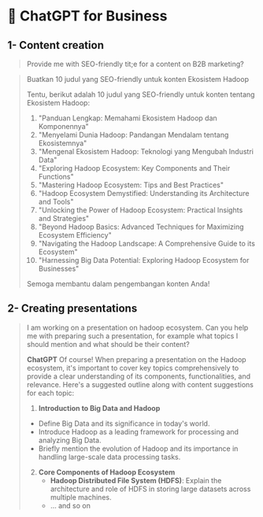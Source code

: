 # :robot: ChatGPT for Business

## 1- Content creation
> Provide me with SEO-friendly tit;e for a content on B2B marketing?

> Buatkan 10 judul yang SEO-friendly untuk konten Ekosistem Hadoop
>
> Tentu, berikut adalah 10 judul yang SEO-friendly untuk konten tentang Ekosistem Hadoop:
> 1. "Panduan Lengkap: Memahami Ekosistem Hadoop dan Komponennya"
> 2. "Menyelami Dunia Hadoop: Pandangan Mendalam tentang Ekosistemnya"
> 3. "Mengenal Ekosistem Hadoop: Teknologi yang Mengubah Industri Data"
> 4. "Exploring Hadoop Ecosystem: Key Components and Their Functions"
> 5. "Mastering Hadoop Ecosystem: Tips and Best Practices"
> 6. "Hadoop Ecosystem Demystified: Understanding its Architecture and Tools"
> 7. "Unlocking the Power of Hadoop Ecosystem: Practical Insights and Strategies"
> 8. "Beyond Hadoop Basics: Advanced Techniques for Maximizing Ecosystem Efficiency"
> 9. "Navigating the Hadoop Landscape: A Comprehensive Guide to its Ecosystem"
> 10. "Harnessing Big Data Potential: Exploring Hadoop Ecosystem for Businesses"
> 
> Semoga membantu dalam pengembangan konten Anda!

## 2- Creating presentations
> I am working on a presentation on hadoop ecosystem. Can you help me with preparing such a presentation, for example what topics I should mention and what should be their content?
>
> **ChatGPT**
> Of course! When preparing a presentation on the Hadoop ecosystem, it's important to cover key topics comprehensively to provide a clear understanding of its components, functionalities, and relevance. Here's a suggested outline along with content suggestions for each topic:
> 
> 1. **Introduction to Big Data and Hadoop**
>  * Define Big Data and its significance in today's world.
>  * Introduce Hadoop as a leading framework for processing and analyzing Big Data.
>  * Briefly mention the evolution of Hadoop and its importance in handling large-scale data processing tasks.
> 2. **Core Components of Hadoop Ecosystem**
>    * **Hadoop Distributed File System (HDFS)**: Explain the architecture and role of HDFS in storing large datasets across multiple machines.
>    * ... and so on
